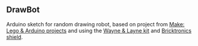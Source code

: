 ## DrawBot

Arduino sketch for random drawing robot, based on project from
[Make: Lego & Arduino projects](http://www.makershed.com/products/make-lego-and-arduino-projects)
and using the
[Wayne & Layne kit](https://store.wayneandlayne.com/products/bricktronics-drawbot-parts-pack.html)
and
[Bricktronics shield](http://www.wayneandlayne.com/projects/bricktronics-shield/).
